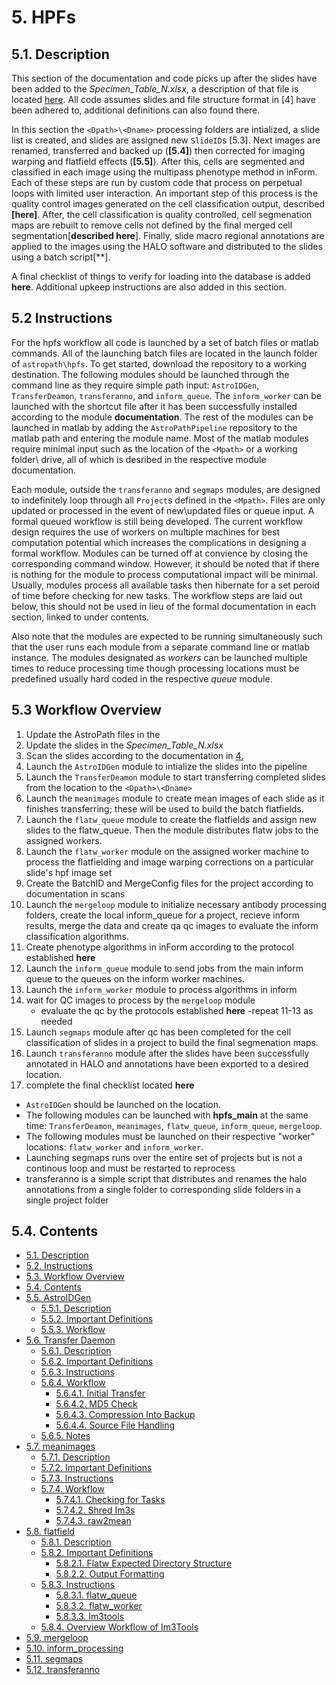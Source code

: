 # 5. HPFs
## 5.1. Description
This section of the documentation and code picks up after the slides have been added to the *Specimen_Table_N.xlsx*, a description of that file is located [here](../scans/#431-specimen_table "Title"). All code assumes slides and file structure format in [4] have been adhered to, additional definitions can also found there. 

In this section the ```<Dpath>\<Dname>``` processing folders are intialized, a slide list is created, and slides are assigned new ```SlideID```s [5.3]. Next images are renamed, transferred and backed up (**[5.4]**) then corrected for imaging warping and flatfield effects (**[5.5]**). After this, cells are segmented and classified in each image using the multipass phenotype method in inForm. Each of these steps are run by custom code that process on perpetual loops with limited user interaction. An important step of this process is the quality control images generated on the cell classification output, described **[here]**. After, the cell classification is quality controlled, cell segmenation maps are rebuilt to remove cells not defined by the final merged cell segmentation[**described here**]. Finally, slide macro regional annotations are applied to the images using the HALO software and distributed to the slides using a batch script[**]. 

A final checklist of things to verify for loading into the database is added **here**. Additional upkeep instructions are also added in this section.

## 5.2 Instructions
For the hpfs workflow all code is launched by a set of batch files or matlab commands. All of the launching batch files are located in the launch folder of ```astropath\hpfs```. To get started, download the repository to a working destination. The following modules should be launched through the command line as they require simple path input: ```AstroIDGen```, ```TransferDeamon```, ```transferanno```, and ```inform_queue```. The ```inform_worker``` can be launched with the shortcut file after it has been successfully installed according to the module **documentation**. The rest of the modules can be launched in matlab by adding the ```AstroPathPipeline``` repository to the matlab path and entering the module name. Most of the matlab modules require minimal input such as the location of the ```<Mpath>``` or a working folder\ drive, all of which is desribed in the respective module documentation. 

Each module, outside the ```transferanno``` and ```segmaps``` modules, are designed to indefinitely loop through all ```Project```s defined in the ```<Mpath>```. Files are only updated or processed in the event of new\updated files or queue input. A formal queued workflow is still being developed. The current workflow design requires the use of workers on multiple machines for best computation potential which increases the complications in designing a formal workflow. Modules can be turned off at convience by closing the corresponding command window. However, it should be noted that if there is nothing for the module to process computational impact will be minimal. Usually, modules process all available tasks then hibernate for a set peroid of time before checking for new tasks. The workflow steps are laid out below, this should not be used in lieu of the formal documentation in each section, linked to under contents.

Also note that the modules are expected to be running simultaneously such that the user runs each module from a separate command line or matlab instance. The modules designated as *workers* can be launched multiple times to reduce processing time though processing locations must be predefined usually hard coded in the respective *queue* module. 

## 5.3 Workflow Overview
1. Update the AstroPath files in the <mpath>
2. Update the slides in the *Specimen_Table_N.xlsx*
3. Scan the slides according to the documentation in [4.](../scans/#scans "Title")
4. Launch the ```AstroIDGen``` module to intialize the slides into the pipeline
5. Launch the ```TransferDeamon``` module to start transferring completed slides from the <Spath> location to the ```<Dpath>\<Dname>```
6. Launch the ```meanimages``` module to create mean images of each slide as it finishes transferring; these will be used to build the batch flatfields.
7. Launch the ```flatw_queue``` module to create the flatfields and assign new slides to the flatw_queue. Then the module distributes flatw jobs to the assigned workers.
8. Launch the ```flatw_worker``` module on the assigned worker machine to process the flatfielding and image warping corrections on a particular slide's hpf image set
9. Create the BatchID and MergeConfig files for the project according to documentation in scans
10. Launch the ```mergeloop``` module to initialize necessary antibody processing folders, create the local inform_queue for a project, recieve inform results, merge the data and create qa qc images to evaluate the inform classification algorithms.
11. Create phenotype algorithms in inForm according to the protocol established **here**
12. Launch the ```inform_queue``` module to send jobs from the main inform queue to the queues on the inform worker machines.
13. Launch the ```inform_worker``` module to process algorithms in inform
14. wait for QC images to process by the ```mergeloop``` module
    - evaluate the qc by the protocols established **here**
    -repeat 11-13 as needed
15. Launch ```segmaps``` module after qc has been completed for the cell classification of slides in a project to build the final segmenation maps.
16. Launch ```transferanno``` module after the slides have been successfully annotated in HALO and annotations have been exported to a desired location.
17. complete the final checklist located **here**

- ```AstroIDGen``` should be launched on the <Spath> location.  
- The following modules can be launched with **hpfs_main** at the same time: ```TransferDeamon```, ```meanimages```, ```flatw_queue```, ```inform_queue```, ```mergeloop```. 
- The following modules must be launched on their respective "worker" locations: ```flatw_worker``` and ```inform_worker```. 
- Launching segmaps runs over the entire set of projects but is not a continous loop and must be restarted to reprocess
- transferanno is a simple script that distributes and renames the halo annotations from a single folder to corresponding slide folders in a single project folder

## 5.4. Contents
- [5.1. Description](#51-description "Title")
- [5.2. Instructions](#52-instructions "Title")
- [5.3. Workflow Overview](#53-workflow-overview "Title")
- [5.4. Contents](#54-contents "Title")
- [5.5. AstroIDGen](AstroidGen#55-astroid-generation "Title")
  - [5.5.1. Description](AstroidGen#551-description "Title")
  - [5.5.2. Important Definitions](AstroidGen#552-important-definitions "Title")
  - [5.5.3. Workflow](AstroidGen#553-workflow "Title")
- [5.6. Transfer Daemon](TransferDaemon#56-transfer-daemon "Title")
  - [5.6.1. Description](TransferDaemon#561-description "Title")
  - [5.6.2. Important Definitions](TransferDaemon#562-important-definitions "Title")
  - [5.6.3. Instructions](TransferDaemon#563-instructions "Title")
  - [5.6.4. Workflow](TransferDaemon#564-workflow "Title")
    - [5.6.4.1. Initial Transfer](TransferDaemon#5641-initial-transfer "Title")
    - [5.6.4.2. MD5 Check](TransferDaemon#5642-md5-check "Title")
    - [5.6.4.3. Compression Into Backup](TransferDaemon#5643-compression-into-backup "Title")
    - [5.6.4.4. Source File Handling](TransferDaemon#5644-source-file-handling "Title")
  - [5.6.5. Notes](TransferDaemon#565-notes "Title") 
- [5.7. meanimages](meanimages#57-meanimages "Title")
  - [5.7.1. Description](meanimages#571-description "Title")
  - [5.7.2. Important Definitions](meanimages#572-important-definitions "Title")
  - [5.7.3. Instructions](meanimages#573-instructions "Title")
  - [5.7.4. Workflow](meanimages#574-workflow "Title")
    - [5.7.4.1. Checking for Tasks](meanimeages#5741-checking-for-tasks "Title")
	- [5.7.4.2. Shred Im3s](meanimages#5742-shred-im3s "Title")
	- [5.7.4.3. raw2mean](meanimages#5743-raw2mean "Title")
- [5.8. flatfield](Flatfield#58-flatfield "Title")
  - [5.8.1. Description](Flatfield#581-description "Title")
  - [5.8.2. Important Definitions](Flatfield#582-important-definitions "Title")
    - [5.8.2.1. Flatw Expected Directory Structure](Flatfield#5821-flatw-expected-directory-structure "Title")
	- [5.8.2.2. Output Formatting](Flatfield#5822-output-formatting "Title")
  - [5.8.3. Instructions](Flatfield#583-instructions "Title")
    - [5.8.3.1. flatw_queue](Flatfield#5831-flatw_queue "Title")
	- [5.8.3.2. flatw_worker](Flatfield#5832-flatw_worker "Title")
	- [5.8.3.3. Im3tools](Flatfield#5833-im3tools "Title")
  - [5.8.4. Overview Workflow of Im3Tools](Flatfield#584-overview-workflow-of-im3tools "Title")
- [5.9. mergeloop](mergeloop#59-mergeloop "Title")
- [5.10. inform_processing](inform_processing#510-inform_processing "Title")
- [5.11. segmaps](segmaps#511-segmaps "Title")
- [5.12. transferanno](transferanno#512-transferanno "Title")